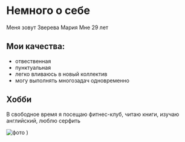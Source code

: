 # Немного о себе
Меня зовут Зверева Мария
Мне 29 лет

## Мои качества:
- отвественная
- пунктуальная
- легко вливаюсь в новый коллектив
- могу выполнять многозадач одновременно 

## Хобби
В свободное время я посещаю фитнес-клуб, читаю книги, изучаю английский, люблю серфить

![фото](http(s)://https://github.com/MariyaZvereva/About-me/blob/main/IMG_3615.heic)
)
